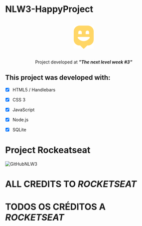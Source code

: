 # NLW3-HappyProject

<br>

<div align="center">
    <img 
    src = "public/images/logo-icon.png"/>
<br>
<br>
<p>Project developed at <i><b>"The next level week #3"</b></i></p>
</div>


## This project was developed with:

- [x] HTML5 / Handlebars

- [x] CSS 3

- [x] JavaScript

- [x] Node.js

- [x] SQLite

# Project Rockeatseat

![GitHubNLW3](https://github.com/guilhermecapitao/nlw3-discovery-happy)

# ALL CREDITS TO _ROCKETSEAT_

# TODOS OS CRÉDITOS A _ROCKETSEAT_